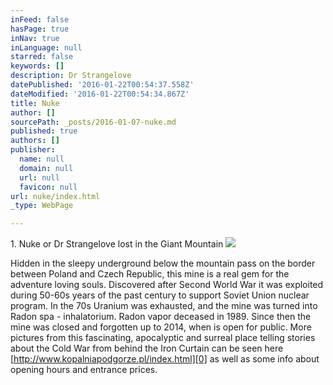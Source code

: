 ```yaml
---
inFeed: false
hasPage: true
inNav: true
inLanguage: null
starred: false
keywords: []
description: Dr Strangelove
datePublished: '2016-01-22T00:54:37.558Z'
dateModified: '2016-01-22T00:54:34.867Z'
title: Nuke
author: []
sourcePath: _posts/2016-01-07-nuke.md
published: true
authors: []
publisher:
  name: null
  domain: null
  url: null
  favicon: null
url: nuke/index.html
_type: WebPage

---
```

1\. Nuke or Dr Strangelove lost in the Giant Mountain
![](https://s3-us-west-2.amazonaws.com/the-grid-img/p/3e4ae1e8388a976e925a367dab8eeaa139e5542a.jpg)

Hidden in the sleepy underground below the mountain pass on the border 
between Poland and Czech Republic, this mine is a real gem for the 
adventure loving souls. Discovered after Second World War it was 
exploited during 50-60s years of the past century to support Soviet 
Union nuclear program. In the 70s Uranium was exhausted, and the mine 
was turned into Radon spa - inhalatorium. Radon vapor deceased in 1989\. 
Since then the mine was closed and forgotten up to 2014, when is open 
for public. More pictures from this fascinating, apocalyptic and 
surreal place telling stories about the Cold War from behind the Iron 
Curtain can be seen here [http://www.kopalniapodgorze.pl/index.html][0] as well as some info about opening hours and 
entrance prices.  

[0]: http://www.kopalniapodgorze.pl/index.html